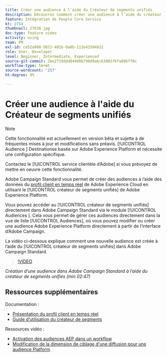 ```yaml
---
title: Créer une audience à l'aide du Créateur de segments unifiés
description: Découvrez comment créer une audience à l’aide du créateur de segments unifiés
feature: Intégration de People Core Service
kt: 2754
thumbnail: 27638.jpg
doc-type: feature video
activity: using
team: PM
exl-id: ce52a988-5072-401b-9a8b-112e42504022
role: User, Developer
level: Beginner, Intermediate, Experienced
source-git-commit: 2be2719ddd84490b796d9abc6300376fa896ff0c
workflow-type: tm+mt
source-wordcount: '257'
ht-degree: 9%

---
```


# Créer une audience à l&#39;aide du Créateur de segments unifiés

>[!NOTE]
>
>Cette fonctionnalité est actuellement en version bêta et sujette à de fréquentes mises à jour et modifications sans préavis. [!UICONTROL Audience ] Destinationse basée sur Adobe Experience Platform et nécessite une configuration spécifique.
>
>Contactez le [!UICONTROL service clientèle d’Adobe] si vous prévoyez de mettre en oeuvre cette fonctionnalité.

Adobe Campaign Standard vous permet de créer des audiences à l’aide des données du [profil client en temps réel](https://docs.adobe.com/content/help/en/platform-learn/tutorials/profiles/understanding-the-real-time-customer-profile.html) de Adobe Experience Cloud en utilisant le [!UICONTROL créateur de segments unifiés] de Adobe Experience Platform.

Vous pouvez accéder au [!UICONTROL créateur de segments unifiés] directement dans Adobe Campaign Standard via le module [!UICONTROL Audiences ]. Cela vous permet de gérer ces audiences directement dans la vue de liste [!UICONTROL Audiences], où vous pouvez modifier ou créer une audience Adobe Experience Platform directement à partir de l’interface d’Adobe Campaign.

La vidéo ci-dessous explique comment une nouvelle audience est créée à l’aide du [!UICONTROL créateur de segments unifiés] dans Adobe Campaign Standard.

>[!VIDEO](https://video.tv.adobe.com/v/27638?quality=12)

*Création d’une audience dans Adobe Campaign Standard à l’aide du créateur de segments unifiés (min 02:47)*

## Ressources supplémentaires

Documentation :

* [Présentation du profil client en temps réel](https://www.adobe.io/apis/experienceplatform/home/profile-identity-segmentation/profile-identity-segmentation-services.html#!api-specification/markdown/narrative/technical_overview/unified_profile_architectural_overview/unified_profile_architectural_overview.md)
* [Guide d’utilisation du créateur de segments](https://www.adobe.io/apis/experienceplatform/home/profile-identity-segmentation/profile-identity-segmentation-services.html#!api-specification/markdown/narrative/technical_overview/segmentation/segment-builder-guide.md)

Ressources vidéo :

* [Activation des audiences AEP dans un workflow](/help/profiles-and-audiences/audience-destinations/activating-aep-audiences.md)
* [Modification de la dimension de ciblage d&#39;une diffusion pour une audience Platform](/help/profiles-and-audiences/audience-destinations/changing-targeting-dimension.md)
